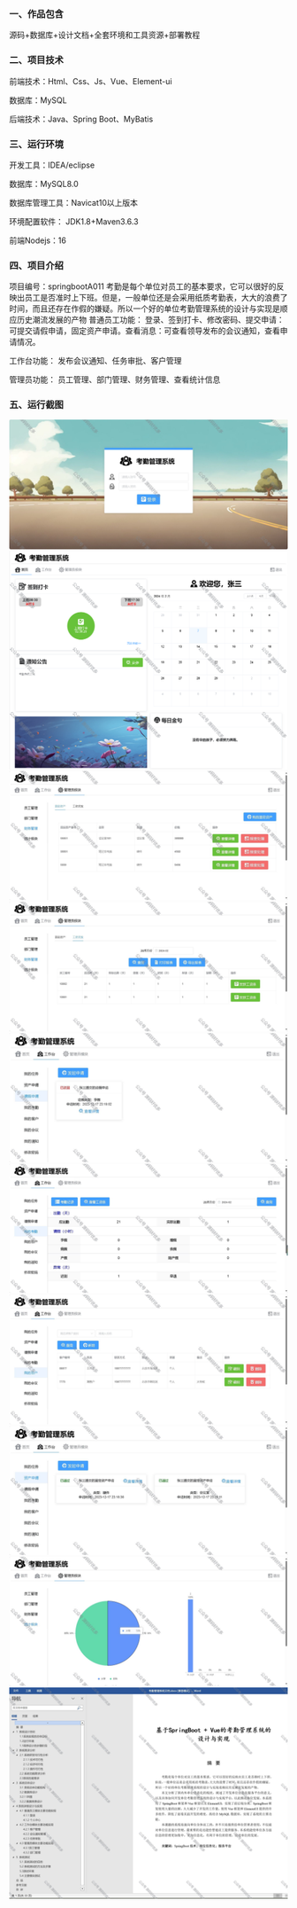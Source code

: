 
### 一、作品包含

源码+数据库+设计文档+全套环境和工具资源+部署教程

### 二、项目技术

前端技术：Html、Css、Js、Vue、Element-ui

数据库：MySQL

后端技术：Java、Spring Boot、MyBatis

### 三、运行环境

开发工具：IDEA/eclipse

数据库：MySQL8.0

数据库管理工具：Navicat10以上版本

环境配置软件： JDK1.8+Maven3.6.3

前端Nodejs：16

### 四、项目介绍

项目编号：springbootA011
考勤是每个单位对员工的基本要求，它可以很好的反映出员工是否准时上下班。但是，一般单位还是会采用纸质考勤表，大大的浪费了时间，而且还存在作假的嫌疑。所以一个好的单位考勤管理系统的设计与实现是顺应历史潮流发展的产物
普通员工功能：
登录、签到打卡、修改密码、提交申请：可提交请假申请，固定资产申请。查看消息：可查看领导发布的会议通知，查看申请情况。

工作台功能：
发布会议通知、任务审批、客户管理

管理员功能：
员工管理、部门管理、财务管理、查看统计信息

### 五、运行截图

![1.png](./1.png)
![2.png](./2.png)
![3.png](./3.png)
![4.png](./4.png)
![5.png](./5.png)
![6.png](./6.png)
![7.png](./7.png)
![8.png](./8.png)
![9.png](./9.png)
![10.png](./10.png)
